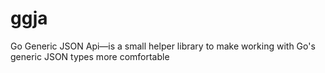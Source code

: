 # ggja
Go Generic JSON Api—is a small helper library to make working with Go's generic JSON types more comfortable
